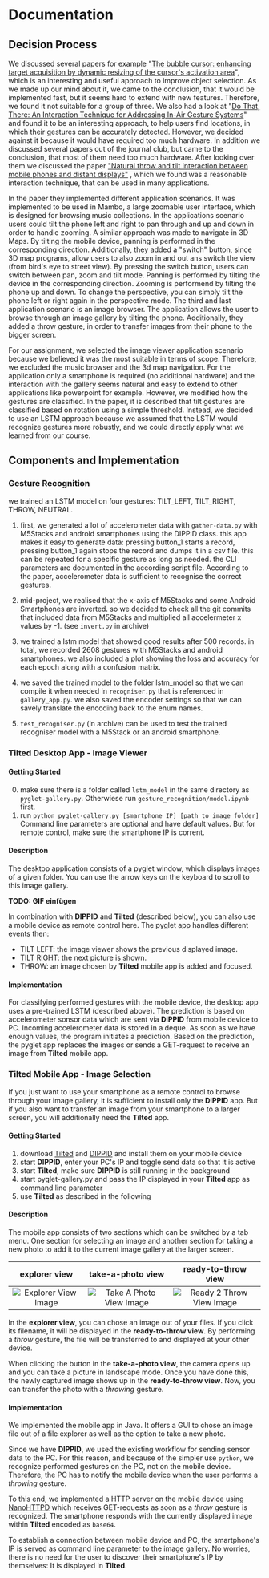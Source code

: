 # Documentation

## Decision Process

We discussed several papers for example "[The bubble cursor: enhancing target acquisition by dynamic resizing of the cursor's activation area](https://dl.acm.org/doi/10.1145/1054972.1055012)", which is an interesting and useful approach to improve object selection. As we made up our mind about it, we came to the conclusion, that it would be implemented fast, but it seems hard to extend with new features. Therefore, we found it not suitable for a group of three. We also had a look at "[Do That, There: An Interaction Technique for Addressing In-Air Gesture Systems](https://dl.acm.org/doi/pdf/10.1145/2858036.2858308?casa_token=jvp6qJ-JEssAAAAA:dalVRdxJTv-Et4qW6Dnm54OhmG3Wp89oem-OwNhVaZwAD9aNIdPhtL1bv49zAnh7ZCxyOg-L1Q-l98M)" and found it to be an interesting approach, to help users find locations, in which their gestures can be accurately detected. However, we decided against it because it would have required too much hardware. In addition we discussed several papers out of the journal club, but came to the conclusion, that most of them need too much hardware. After looking over them we discussed the paper ["Natural throw and tilt interaction between mobile phones and distant displays"](https://dl.acm.org/doi/abs/10.1145/1520340.1520467?casa_token=tPt_nNSHzxoAAAAA%3AvBnONUcn68lt9nj3HLlBOtkJKcMi-a-HIHsYxd4WW2xYXDjClwjj9KEan7ISVKCcHQQqxwkJwEN6) , which we found was a reasonable interaction technique, that can be used in many applications. 

In the paper they implemented different application scenarios. It was implemented to be used in Mambo, a large zoomable user interface, which is designed for browsing music collections. In the applications scenario users could tilt the phone left and right to pan through and up and down in order to handle zooming. A similar approach was made to navigate in 3D Maps. By tilting the mobile device, panning is performed in the corresponding direction. Additionally, they added a "switch" button, since 3D map programs, allow users to also zoom in and out ans switch the view (from bird's eye to street view). By pressing the switch button, users can switch between pan, zoom and tilt mode. Panning is performed by tilting the device in the corresponding direction. Zooming is performend by tilting the phone up and down. To change the perspective, you can simply tilt the phone left or right again in the perspective mode. The third and last application scenario is an image browser. The application allows the user to browse through an image gallery by tilting the phone. Additionally, they added a throw gesture, in order to transfer images from their phone to the bigger screen.

For our assignment, we selected the image viewer application scenario because we believed it was the most suitable in terms of scope. Therefore, we excluded the music browser and the 3d map navigation. For the application only a smartphone is required (no additional hardware) and the interaction with the gallery seems natural and easy to extend to other applications like powerpoint for example.
 However, we modified how the gestures are classified. In the paper, it is described that tilt gestures are classified based on rotation using a simple threshold. Instead, we decided to use an LSTM approach because we assumed that the LSTM would recognize gestures more robustly, 
and we could directly apply what we learned from our course. 

## Components and Implementation

### Gesture Recognition

we trained an LSTM model on four gestures: TILT_LEFT, TILT_RIGHT, THROW, NEUTRAL.

1. first, we generated a lot of accelerometer data with `gather-data.py` with M5Stacks and android smartphones using the DIPPID class. this app makes it easy to generate data: pressing button_1 starts a record, pressing button_1 again stops the record and dumps it in a csv file. this can be repeated for a specific gesture as long as needed. the CLI parameters are documented in the according script file. According to the paper, accelerometer data is sufficient to recognise the correct gestures.

2. mid-project, we realised that the x-axis of M5Stacks and some Android Smartphones are inverted. so we decided to check all the git commits that included data from M5Stacks and multiplied all accelermeter x values by -1. (see `invert.py` in archive)

3. we trained a lstm model that showed good results after 500 records. in total, we recorded 2608 gestures with M5Stacks and android smartphones. we also included a plot showing the loss and accuracy for each epoch along with a confusion matrix.

4. we saved the trained model to the folder lstm_model so that we can compile it when needed in `recogniser.py` that is referenced in `gallery_app.py`. we also saved the encoder settings so that we can savely translate the encoding back to the enum names.

5. `test_recogniser.py` (in archive) can be used to test the trained recogniser model with a M5Stack or an android smartphone.

### Tilted Desktop App - Image Viewer

#### Getting Started

0. make sure there is a folder called `lstm_model` in the same directory as `pyglet-gallery.py`. Otherwiese run `gesture_recognition/model.ipynb` first.
1. run `python pyglet-gallery.py [smartphone IP] [path to image folder]`
   Command line parameters are optional and have default values. But for remote control, make sure the smartphone IP is corrent.

#### Description

The desktop application consists of a pyglet window, which displays images of a given folder. You can use the arrow keys on the keyboard to scroll to this image gallery.

**TODO: GIF einfügen**

In combination with **DIPPID** and **Tilted** (described below), you can also use a mobile device as remote control here. The pyglet app handles different events then:

- TILT LEFT: the image viewer shows the previous displayed image.
- TILT RIGHT: the next picture is shown.
- THROW: an image chosen by **Tilted** mobile app is added and focused.

#### Implementation

For classifying performed gestures with the mobile device, the desktop app uses a pre-trained LSTM (described above). The prediction is based on accelerometer sonsor data which are sent via **DIPPID** from mobile device to PC. Incoming accelerometer data is stored in a deque. As soon as we have enough values, the program initiates a prediction. Based on the prediction, the pyglet app replaces the images or sends a GET-request to receive an image from **Tilted** mobile app.

### Tilted Mobile App - Image Selection

If you just want to use your smartphone as a remote control to browse through your image gallery, it is sufficient to install only the **DIPPID** app. But if you also want to transfer an image from your smartphone to a larger screen, you will additionally need the **Tilted** app.

#### Getting Started

1. download [Tilted]() and [DIPPID]() and install them on your mobile device
2. start **DIPPID**, enter your PC's IP and toggle send data so that it is active
3. start **Tilted**, make sure **DIPPID** is still running in the background
4. start pyglet-gallery.py and pass the IP displayed in your **Tilted** app as command line parameter
5. use **Tilted** as described in the following

#### Description

The mobile app consists of two sections which can be switched by a tab menu. One section for selecting an image and another section for taking a new photo to add it to the current image gallery at the larger screen.

|                explorer view                |               take-a-photo view               |              ready-to-throw view              |
| :-----------------------------------------: | :-------------------------------------------: | :-------------------------------------------: |
| ![Explorer View Image](mobile_explorer.png) | ![Take A Photo View Image](mobile_camera.png) | ![Ready 2 Throw View Image](mobile_throw.png) |

In the **explorer view**, you can chose an image out of your files. If you click its filename, it will be displayed in the **ready-to-throw view**. By performing a _throw_ gesture, the file will be transferred to and displayed at your other device.

When clicking the button in the **take-a-photo view**, the camera opens up and you can take a picture in landscape mode. Once you have done this, the newly captured image shows up in the **ready-to-throw view**. Now, you can transfer the photo with a _throwing_ gesture.

#### Implementation

We implemented the mobile app in Java. It offers a GUI to chose an image file out of a file explorer as well as the option to take a new photo.

Since we have **DIPPID**, we used the existing workflow for sending sensor data to the PC. For this reason, and because of the simpler use `python`, we recognize performed gestures on the PC, not on the mobile device. Therefore, the PC has to notify the mobile device when the user performs a _throwing_ gesture.

To this end, we implemented a HTTP server on the mobile device using [NanoHTTPD](https://github.com/NanoHttpd/nanohttpd) which receives GET-requests as soon as a _throw_ gesture is recognized. The smartphone responds with the currently displayed image within **Tilted** encoded as `base64`.

To establish a connection between mobile device and PC, the smartphone's IP is served as command line parameter to the image gallery. No worries, there is no need for the user to discover their smartphone's IP by themselves: It is displayed in **Tilted**.
